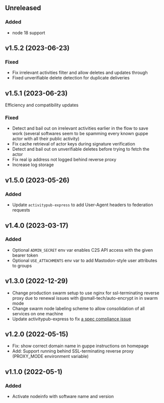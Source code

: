 ## Unreleased

### Added
* node 18 support

## v1.5.2 (2023-06-23)

### Fixed
* Fix irrelevant activities filter and allow deletes and updates through
* Fixed unverifiable delete detection for duplicate deliveries

## v1.5.1 (2023-06-23)
Efficiency and compatibility updates
### Fixed
* Detect and bail out on irrelevant activities earlier in the flow to save work (several softwares seem to be spamming every known guppe actor with all their public activity)
* Fix cache retrieval of actor keys during signature verification
* Detect and bail out on unverifiable deletes before trying to fetch the actor
* Fix real ip address not logged behind reverse proxy
* Increase log storage
## v1.5.0 (2023-05-26)

### Added
* Update `activitypub-express` to add User-Agent headers to federation requests

## v1.4.0 (2023-03-17)

### Added
* Optional `ADMIN_SECRET` env var enables C2S API access with the given bearer token
* Optional `USE_ATTACHMENTS` env var to add Mastodon-style user attributes to groups

## v1.3.0 (2022-12-29)

* Change production swarm setup to use nginx for ssl-terminating reverse proxy due to renewal issues with @small-tech/auto-encrypt in in swarm mode
* Change swarm node labeling scheme to allow consolidation of all services on one machine
* Update activitypub-express to fix [a spec compliance issue](https://github.com/immers-space/activitypub-express/pull/83)

## v1.2.0 (2022-05-15)

* Fix: show correct domain name in guppe instructions on homepage
* Add: Support running behind SSL-terminating reverse proxy (PROXY_MODE environment variable)

## v1.1.0 (2022-05-1)

### Added

* Activate nodeinfo with software name and version
